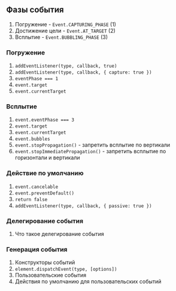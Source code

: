 ## Фазы события

1. Погружение - `Event.CAPTURING_PHASE` (1)
2. Достижение цели - `Event.AT_TARGET` (2)
3. Всплытие - `Event.BUBBLING_PHASE` (3)

### Погружение

1. `addEventListener(type, callback, true)`
2. `addEventListener(type, callback, { capture: true })`
3. `eventPhase === 1`
4. `event.target`
5. `event.currentTarget`

### Всплытие

1. `event.eventPhase === 3`
2. `event.target`
3. `event.currentTarget`
4. `event.bubbles`
5. `event.stopPropagation()` - запретить всплытие по вертикали
6. `event.stopImmediatePropagation()` - запретить всплытие по горизонтали и вертикали

### Действие по умолчанию

1. `event.cancelable`
2. `event.preventDefault()`
3. `return false`
4. `addEventListener(type, callback, { passive: true })`

### Делегирование события

1. Что такое делегирование события

### Генерация события

1. Конструкторы событий
2. `element.dispatchEvent(type, [options])`
3. Пользовательские события
4. Действия по умолчанию для пользовательских событий
